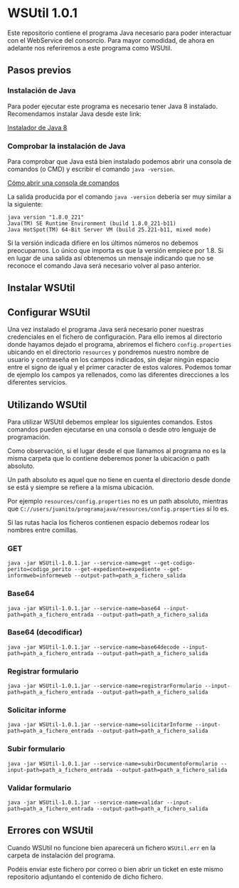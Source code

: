 # WSUtil 1.0.1
Este repositorio contiene el programa Java necesario para poder interactuar con el WebService del consorcio. Para mayor comodidad, de ahora en adelante nos referiremos a este programa como WSUtil.

## Pasos previos
### Instalación de Java
Para poder ejecutar este programa es necesario tener Java 8 instalado. Recomendamos instalar Java desde este link:

[Instalador de Java 8](https://www.oracle.com/technetwork/java/javase/downloads/jre8-downloads-2133155.html)

### Comprobar la instalación de Java 
Para comprobar que Java está bien instalado podemos abrir una consola de comandos (o CMD) y escribir el comando `java -version`.

[Cómo abrir una consola de comandos](https://es.wikihow.com/abrir-la-l%C3%ADnea-de-comandos-en-Windows)

La salida producida por el comando `java -version` debería ser muy similar a la siguiente:

```
java version "1.8.0_221"
Java(TM) SE Runtime Environment (build 1.8.0_221-b11)
Java HotSpot(TM) 64-Bit Server VM (build 25.221-b11, mixed mode)
```

Si la versión indicada difiere en los últimos números no debemos preocuparnos. Lo único que importa es que la versión empiece por 1.8.
Si en lugar de una salida así obtenemos un mensaje indicando que no se reconoce el comando Java será necesario volver al paso anterior.

## Instalar WSUtil

## Configurar WSUtil
Una vez instalado el programa Java será necesario poner nuestras credenciales en el fichero de configuración. Para ello iremos al directorio donde hayamos dejado el programa, abriremos el fichero `config.properties` ubicando en el directorio `resources` y pondremos nuestro nombre de usuario y contraseña en los campos indicados, sin dejar ningún espacio entre el signo de igual y el primer caracter de estos valores. Podemos tomar de ejemplo los campos ya rellenados, como las diferentes direcciones a los diferentes servicios. 

## Utilizando WSUtil
Para utilizar WSUtil debemos emplear los siguientes comandos. Estos comandos pueden ejecutarse en una consola o desde otro lenguaje de programación.

Como observación, si el lugar desde el que llamamos al programa no es la misma carpeta que lo contiene deberemos poner la ubicación o path absoluto.

Un path absoluto es aquel que no tiene en cuenta el directorio desde donde se está y siempre se refiere a la misma ubicación.

Por ejemplo `resources/config.properties` no es un path absoluto, mientras que `C://users/juanito/programajava/resources/config.properties` sí lo es.

Si las rutas hacia los ficheros contienen espacio debemos rodear los nombres entre comillas.

### GET
```
java -jar WSUtil-1.0.1.jar --service-name=get --get-codigo-perito=codigo_perito --get-expediente=expediente --get-informweb=informeweb --output-path=path_a_fichero_salida
```

### Base64
```
java -jar WSUtil-1.0.1.jar --service-name=base64 --input-path=path_a_fichero_entrada --output-path=path_a_fichero_salida
```

### Base64 (decodificar)
```
java -jar WSUtil-1.0.1.jar --service-name=base64decode --input-path=path_a_fichero_entrada --output-path=path_a_fichero_salida
```

### Registrar formulario
```
java -jar WSUtil-1.0.1.jar --service-name=registrarFormulario --input-path=path_a_fichero_entrada --output-path=path_a_fichero_salida
```

### Solicitar informe
```
java -jar WSUtil-1.0.1.jar --service-name=solicitarInforme --input-path=path_a_fichero_entrada --output-path=path_a_fichero_salida
```

### Subir formulario
```
java -jar WSUtil-1.0.1.jar --service-name=subirDocumentoFormulario --input-path=path_a_fichero_entrada --output-path=path_a_fichero_salida
```

### Validar formulario
```
java -jar WSUtil-1.0.1.jar --service-name=validar --input-path=path_a_fichero_entrada --output-path=path_a_fichero_salida
```

## Errores con WSUtil
Cuando WSUtil no funcione bien aparecerá un fichero `WSUtil.err` en la carpeta de instalación del programa.

Podéis enviar este fichero por correo o bien abrir un ticket en este mismo repositorio adjuntando el contenido de dicho fichero.